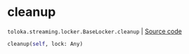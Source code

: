 # cleanup
`toloka.streaming.locker.BaseLocker.cleanup` | [Source code](https://github.com/Toloka/toloka-kit/blob/v0.1.24/src/streaming/locker.py#L29)

```python
cleanup(self, lock: Any)
```

